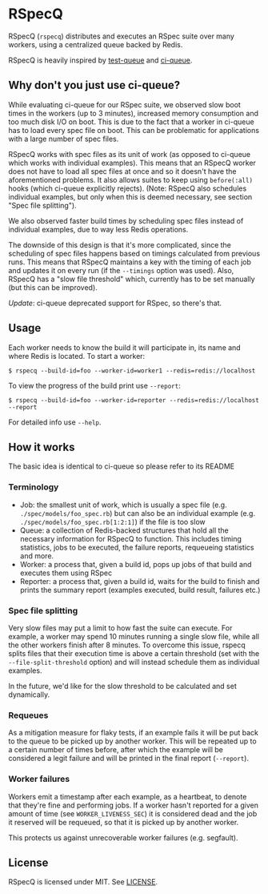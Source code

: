 # RSpecQ

RSpecQ (`rspecq`) distributes and executes an RSpec suite over many workers,
using a centralized queue backed by Redis.

RSpecQ is heavily inspired by [test-queue](https://github.com/tmm1/test-queue)
and [ci-queue](https://github.com/Shopify/ci-queue).

## Why don't you just use ci-queue?

While evaluating ci-queue for our RSpec suite, we observed slow boot times
in the workers (up to 3 minutes), increased memory consumption and too much
disk I/O on boot. This is due to the fact that a worker in ci-queue has to
load every spec file on boot. This can be problematic for applications with
a large number of spec files.

RSpecQ works with spec files as its unit of work (as opposed to ci-queue which
works with individual examples). This means that an RSpecQ worker does not
have to load all spec files at once and so it doesn't have the aforementioned
problems. It also allows suites to keep using `before(:all)` hooks
(which ci-queue explicitly rejects). (Note: RSpecQ also schedules individual
examples, but only when this is deemed necessary, see section
"Spec file splitting").

We also observed faster build times by scheduling spec files instead of
individual examples, due to way less Redis operations.

The downside of this design is that it's more complicated, since the scheduling
of spec files happens based on timings calculated from previous runs. This
means that RSpecQ maintains a key with the timing of each job and updates it
on every run (if the `--timings` option was used). Also, RSpecQ has a "slow
file threshold" which, currently has to be set manually (but this can be
improved).

*Update*: ci-queue deprecated support for RSpec, so there's that.

## Usage

Each worker needs to know the build it will participate in, its name and where
Redis is located. To start a worker:

```shell
$ rspecq --build-id=foo --worker-id=worker1 --redis=redis://localhost
```

To view the progress of the build print use `--report`:

```shell
$ rspecq --build-id=foo --worker-id=reporter --redis=redis://localhost --report
```

For detailed info use `--help`.


## How it works

The basic idea is identical to ci-queue so please refer to its README

### Terminology

- Job: the smallest unit of work, which is usually a spec file
  (e.g. `./spec/models/foo_spec.rb`) but can also be an individual example
  (e.g. `./spec/models/foo_spec.rb[1:2:1]`) if the file is too slow
- Queue: a collection of Redis-backed structures that hold all the necessary
  information for RSpecQ to function. This includes timing statistics, jobs to
  be executed, the failure reports, requeueing statistics and more.
- Worker: a process that, given a build id, pops up jobs of that build and
  executes them using RSpec
- Reporter: a process that, given a build id, waits for the build to finish
  and prints the summary report (examples executed, build result, failures etc.)

### Spec file splitting

Very slow files may put a limit to how fast the suite can execute. For example,
a worker may spend 10 minutes running a single slow file, while all the other
workers finish after 8 minutes. To overcome this issue, rspecq splits
files that their execution time is above a certain threshold
(set with the `--file-split-threshold` option) and will instead schedule them as
individual examples.

In the future, we'd like for the slow threshold to be calculated and set
dynamically.

### Requeues

As a mitigation measure for flaky tests, if an example fails it will be put
back to the queue to be picked up by
another worker. This will be repeated up to a certain number of times before,
after which the example will be considered a legit failure and will be printed
in the final report (`--report`).

### Worker failures

Workers emit a timestamp after each example, as a heartbeat, to denote
that they're fine and performing jobs. If a worker hasn't reported for
a given amount of time (see `WORKER_LIVENESS_SEC`) it is considered dead
and the job it reserved will be requeued, so that it is picked up by another worker.

This protects us against unrecoverable worker failures (e.g. segfault).

## License

RSpecQ is licensed under MIT. See [LICENSE](LICENSE).

